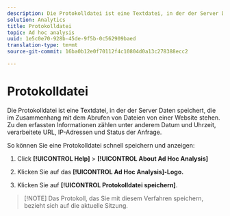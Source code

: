```yaml
---
description: Die Protokolldatei ist eine Textdatei, in der der Server Daten speichert, die im Zusammenhang mit dem Abrufen von Dateien von einer Website stehen. Zu den erfassten Informationen zählen unter anderem Datum und Uhrzeit, verarbeitete URL, IP-Adressen und Status der Anfrage.
solution: Analytics
title: Protokolldatei
topic: Ad hoc analysis
uuid: 1e5c0e70-928b-45de-9f5b-0c562909baed
translation-type: tm+mt
source-git-commit: 16ba0b12e0f70112f4c10804d0a13c278388ecc2

---
```



# Protokolldatei

Die Protokolldatei ist eine Textdatei, in der der Server Daten speichert, die im Zusammenhang mit dem Abrufen von Dateien von einer Website stehen. Zu den erfassten Informationen zählen unter anderem Datum und Uhrzeit, verarbeitete URL, IP-Adressen und Status der Anfrage.

So können Sie eine Protokolldatei schnell speichern und anzeigen:

1. Click **[!UICONTROL Help]** &gt; **[!UICONTROL About Ad Hoc Analysis]**

1. Klicken Sie auf das **[!UICONTROL Ad Hoc Analysis]-Logo.**
1. Klicken Sie auf **[!UICONTROL Protokolldatei speichern]**.

> [!NOTE] Das Protokoll, das Sie mit diesem Verfahren speichern, bezieht sich auf die aktuelle Sitzung.

